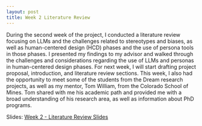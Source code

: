 ```yaml
---
layout: post
title: Week 2 Literature Review
---
```


During the second week of the project, I conducted a literature review focusing on LLMs and the challenges related to stereotypes and biases, as well as human-centered design (HCD) phases and the use of persona tools in those phases. I presented my findings to my advisor and walked through the challenges and considerations regarding the use of LLMs and personas in human-centered design phases. For next week, I will start drafting project proposal, introduction, and literature review sections.
This week, I also had the opportunity to meet some of the students from the Dream research projects, as well as my mentor, Tom William, from the Colorado School of Mines. Tom shared with me his academic path and provided me with a broad understanding of his research area, as well as information about PhD programs.

Slides: [Week 2 - Literature Review Slides](./Week2-LiteratureReview.pdf)